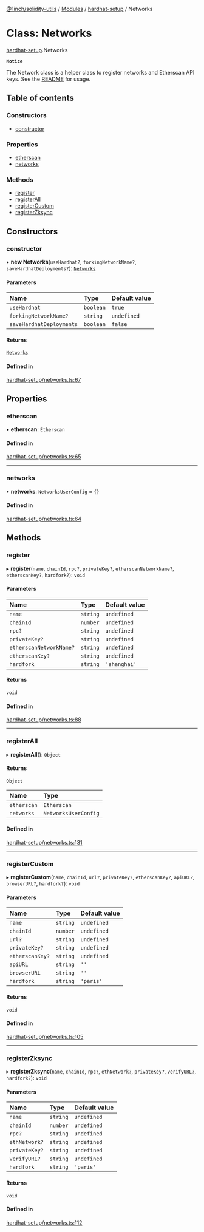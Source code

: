[@1inch/solidity-utils](../README.md) / [Modules](../modules.md) / [hardhat-setup](../modules/hardhat_setup.md) / Networks

# Class: Networks

[hardhat-setup](../modules/hardhat_setup.md).Networks

**`Notice`**

The Network class is a helper class to register networks and Etherscan API keys.
See the [README](https://github.com/1inch/solidity-utils/tree/master/hardhat-setup/README.md) for usage.

## Table of contents

### Constructors

- [constructor](hardhat_setup.Networks.md#constructor)

### Properties

- [etherscan](hardhat_setup.Networks.md#etherscan)
- [networks](hardhat_setup.Networks.md#networks)

### Methods

- [register](hardhat_setup.Networks.md#register)
- [registerAll](hardhat_setup.Networks.md#registerall)
- [registerCustom](hardhat_setup.Networks.md#registercustom)
- [registerZksync](hardhat_setup.Networks.md#registerzksync)

## Constructors

### constructor

• **new Networks**(`useHardhat?`, `forkingNetworkName?`, `saveHardhatDeployments?`): [`Networks`](hardhat_setup.Networks.md)

#### Parameters

| Name | Type | Default value |
| :------ | :------ | :------ |
| `useHardhat` | `boolean` | `true` |
| `forkingNetworkName?` | `string` | `undefined` |
| `saveHardhatDeployments` | `boolean` | `false` |

#### Returns

[`Networks`](hardhat_setup.Networks.md)

#### Defined in

[hardhat-setup/networks.ts:67](https://github.com/1inch/solidity-utils/blob/588be93/hardhat-setup/networks.ts#L67)

## Properties

### etherscan

• **etherscan**: `Etherscan`

#### Defined in

[hardhat-setup/networks.ts:65](https://github.com/1inch/solidity-utils/blob/588be93/hardhat-setup/networks.ts#L65)

___

### networks

• **networks**: `NetworksUserConfig` = `{}`

#### Defined in

[hardhat-setup/networks.ts:64](https://github.com/1inch/solidity-utils/blob/588be93/hardhat-setup/networks.ts#L64)

## Methods

### register

▸ **register**(`name`, `chainId`, `rpc?`, `privateKey?`, `etherscanNetworkName?`, `etherscanKey?`, `hardfork?`): `void`

#### Parameters

| Name | Type | Default value |
| :------ | :------ | :------ |
| `name` | `string` | `undefined` |
| `chainId` | `number` | `undefined` |
| `rpc?` | `string` | `undefined` |
| `privateKey?` | `string` | `undefined` |
| `etherscanNetworkName?` | `string` | `undefined` |
| `etherscanKey?` | `string` | `undefined` |
| `hardfork` | `string` | `'shanghai'` |

#### Returns

`void`

#### Defined in

[hardhat-setup/networks.ts:88](https://github.com/1inch/solidity-utils/blob/588be93/hardhat-setup/networks.ts#L88)

___

### registerAll

▸ **registerAll**(): `Object`

#### Returns

`Object`

| Name | Type |
| :------ | :------ |
| `etherscan` | `Etherscan` |
| `networks` | `NetworksUserConfig` |

#### Defined in

[hardhat-setup/networks.ts:131](https://github.com/1inch/solidity-utils/blob/588be93/hardhat-setup/networks.ts#L131)

___

### registerCustom

▸ **registerCustom**(`name`, `chainId`, `url?`, `privateKey?`, `etherscanKey?`, `apiURL?`, `browserURL?`, `hardfork?`): `void`

#### Parameters

| Name | Type | Default value |
| :------ | :------ | :------ |
| `name` | `string` | `undefined` |
| `chainId` | `number` | `undefined` |
| `url?` | `string` | `undefined` |
| `privateKey?` | `string` | `undefined` |
| `etherscanKey?` | `string` | `undefined` |
| `apiURL` | `string` | `''` |
| `browserURL` | `string` | `''` |
| `hardfork` | `string` | `'paris'` |

#### Returns

`void`

#### Defined in

[hardhat-setup/networks.ts:105](https://github.com/1inch/solidity-utils/blob/588be93/hardhat-setup/networks.ts#L105)

___

### registerZksync

▸ **registerZksync**(`name`, `chainId`, `rpc?`, `ethNetwork?`, `privateKey?`, `verifyURL?`, `hardfork?`): `void`

#### Parameters

| Name | Type | Default value |
| :------ | :------ | :------ |
| `name` | `string` | `undefined` |
| `chainId` | `number` | `undefined` |
| `rpc?` | `string` | `undefined` |
| `ethNetwork?` | `string` | `undefined` |
| `privateKey?` | `string` | `undefined` |
| `verifyURL?` | `string` | `undefined` |
| `hardfork` | `string` | `'paris'` |

#### Returns

`void`

#### Defined in

[hardhat-setup/networks.ts:112](https://github.com/1inch/solidity-utils/blob/588be93/hardhat-setup/networks.ts#L112)

